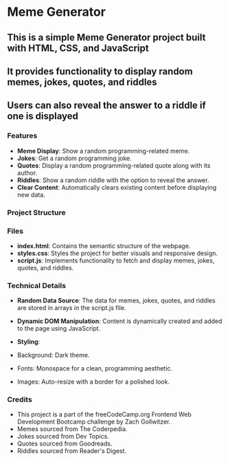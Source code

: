 # Meme Generator

## This is a simple Meme Generator project built with HTML, CSS, and JavaScript

## It provides functionality to display random memes, jokes, quotes, and riddles

## Users can also reveal the answer to a riddle if one is displayed

### Features

- **Meme Display**: Show a random programming-related meme.
- **Jokes**: Get a random programming joke.
- **Quotes**: Display a random programming-related quote along with its author.
- **Riddles**: Show a random riddle with the option to reveal the answer.
- **Clear Content**: Automatically clears existing content before displaying new data.

### Project Structure

### Files

- **index.html**: Contains the semantic structure of the webpage.
- **styles.css**: Styles the project for better visuals and responsive design.
- **script.js**: Implements functionality to fetch and display memes, jokes, quotes, and riddles.

### Technical Details

- **Random Data Source**: The data for memes, jokes, quotes, and riddles are stored in arrays in the script.js file.
- **Dynamic DOM Manipulation**: Content is dynamically created and added to the page using JavaScript.

- **Styling**:
- Background: Dark theme.
- Fonts: Monospace for a clean, programming aesthetic.
- Images: Auto-resize with a border for a polished look.

### Credits

- This project is a part of the freeCodeCamp.org Frontend Web Development Bootcamp challenge by Zach Gollwitzer.
- Memes sourced from The Coderpedia.
- Jokes sourced from Dev Topics.
- Quotes sourced from Goodreads.
- Riddles sourced from Reader's Digest.
